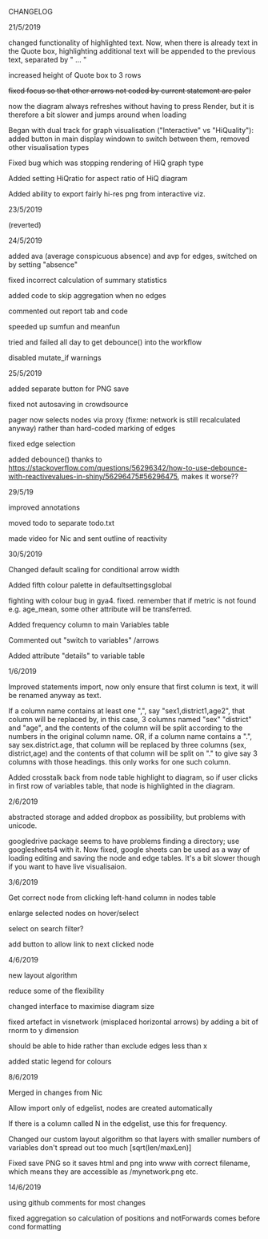 CHANGELOG

21/5/2019 

changed functionality of highlighted text. Now, when there is already text in the Quote box, highlighting additional text will be appended to the previous text, separated by " ... "

increased height of Quote box to 3 rows

~~fixed focus so that other arrows not coded by current statement are paler~~

now the diagram always refreshes without having to press Render, but it is therefore a bit slower and jumps around when loading

Began with dual track for graph visualisation ("Interactive" vs "HiQuality"):  added button in main display windown to switch between them, removed other visualisation types

Fixed bug which was stopping rendering of HiQ graph type

Added setting HiQratio for aspect ratio of HiQ diagram

Added ability to export fairly hi-res png from interactive viz.

23/5/2019

(reverted)

24/5/2019

added ava (average conspicuous absence) and avp for edges, switched on by setting "absence"

fixed incorrect calculation of summary statistics

added code to skip aggregation when no edges

commented out report tab and code

speeded up sumfun and meanfun

tried and failed all day to get debounce() into the workflow

disabled mutate_if warnings

25/5/2019

added separate button for PNG save

fixed not autosaving in crowdsource

pager now selects nodes via proxy (fixme: network is still recalculated anyway) rather than hard-coded marking of edges

fixed edge selection

added debounce() thanks to https://stackoverflow.com/questions/56296342/how-to-use-debounce-with-reactivevalues-in-shiny/56296475#56296475, makes it worse??

29/5/19

improved annotations

moved todo to separate todo.txt

made video for Nic and sent outline of reactivity

30/5/2019

Changed default scaling for conditional arrow width

Added fifth colour palette in defaultsettingsglobal

fighting with colour bug in gya4. fixed. remember that if metric is not found e.g. age_mean, some other attribute will be transferred.

Added frequency column to main Variables table 

Commented out "switch to variables" /arrows 

Added attribute "details" to variable table

1/6/2019

Improved statements import, now only ensure that first column is text, it will be renamed anyway as text. 

If a column name contains at least one ",", say "sex1,district1,age2", that column will be replaced by, in this case, 3 columns named "sex" "district" and "age", and the contents of the column will be split according to the numbers in the original column name. OR, if a column name contains a ".", say sex.district.age, that column will be replaced by three columns (sex, district,age) and the contents of that column will be split on "." to give say 3 columns with those headings. this only works for one such column.

Added crosstalk back from node table highlight to diagram, so if user clicks in first row of variables table, that node is highlighted in the diagram.

2/6/2019

abstracted storage and added dropbox as possibility, but problems with unicode.

googledrive package seems to have problems finding a directory; use googlesheets4 with it. Now fixed, google sheets can be used as a way of loading editing and saving the node and edge tables. It's a bit slower though if you want to have live visualisaion.

3/6/2019

Get correct node from clicking left-hand column in nodes table

enlarge selected nodes on hover/select

select on search filter?

add button to allow link to next clicked node

4/6/2019

new layout algorithm

reduce some of the flexibility

changed interface to maximise diagram size

fixed artefact in visnetwork (misplaced horizontal arrows) by adding a bit of rnorm to y dimension

should be able to hide rather than exclude edges less than x

added static legend for colours

8/6/2019

Merged in changes from Nic

Allow import only of edgelist, nodes are created automatically

If there is a column called N in the edgelist, use this for frequency.

Changed our custom layout algorithm so that layers with smaller numbers of variables don't spread out too much [sqrt(len/maxLen)]

Fixed save PNG so it saves html and png into www with correct filename, which means they are accessible as /mynetwork.png etc. 

14/6/2019

using github comments for most changes

fixed aggregation so calculation of positions and notForwards comes before cond formatting